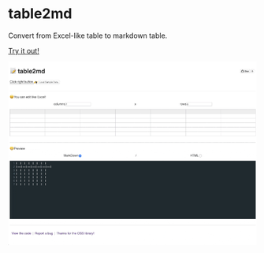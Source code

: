 # table2md

Convert from Excel-like table to markdown table.

[Try it out!️](https://hand-dot.github.io/table2md/)

![](https://raw.githubusercontent.com/hand-dot/table2md/master/table2md.gif)

